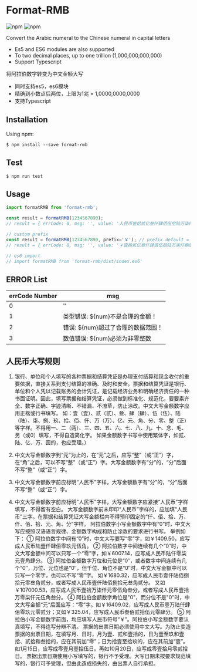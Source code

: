# Format-RMB
![npm](https://img.shields.io/npm/v/format-rmb)
![npm](https://img.shields.io/npm/dt/format-rmb)

Convert the Arabic numeral to the Chinese numeral in capital letters

- Es5 and ES6 modules are also supported
- To two decimal places, up to one trillion (1,000,000,000,000)
- Support Typescript

将阿拉伯数字转变为中文金额大写
- 同时支持es5，es6模块
- 精确到小数点后两位，上限为1兆 = 1,0000,0000,0000
- 支持Typescript

## Installation

Using npm:
```shell
$ npm install --save format-rmb
```

## Test

```shell
$ npm run test

```


## Usage
```javascript
import formatRMB from 'format-rmb';

const result = formatRMB(1234567890);
// result = { errCode: 0, msg: '', value: '人民币壹拾贰亿叁仟肆佰伍拾陆万柒仟捌佰玖拾元整' }

// custom prefix
const result = formatRMB(1234567890, prefix='￥'); // prefix default = 人民币
// result = { errCode: 0, msg: '', value: '￥壹拾贰亿叁仟肆佰伍拾陆万柒仟捌佰玖拾元整' }

// es6 import
// import formatRMB from 'format-rmb/dist/index.es6'

```

## ERROR List
|errCode Number|msg|
|---|---|
|0|''|
|1|类型错误: ${num}不是合理的金额！|
|2|错误: ${num}超过了合理的数据范围！|
|3|数值错误: ${num}必须为非零整数|

## 人民币大写规则

 1. 银行、单位和个人填写的各种票据和结算凭证是办理支付结算和现金收付的重要依据，直接关系到支付结算的准确、及时和安全。票据和结算凭证是银行、单位和个人凭以记载账务的会计凭证，是记载经济业务和明确经济责任的一种书面证明。因此，填写票据和结算凭证，必须做到标准化、规范化，要要素齐全、数字正确、字迹清晰、不错漏、不潦草，防止涂改。中文大写金额数字应用正楷或行书填写。
 如：壹（壹）、贰（贰）、叁、肆（肆）、伍（伍）、陆（陆）、柒、捌、玖、拾、佰、仟、万（万）、亿、元、角、分、零、整（正）等字样。不得用一、二（两）、三、四、五、六、七、八、九、十、念、毛、另（或0）填写，不得自造简化字。
 如果金额数字书写中使用繁体字，如贰、陆、亿、万、圆的，也应受理。）

 2. 中文大写金额数字到“元”为止的，在“元”之后，应写“整”（或“正”）字，在“角”之后，可以不写“整”（或“正”）字。大写金额数字有“分”的，“分”后面不写“整”（或“正”）字。 

 3. 中文大写金额数字前应标明“人民币”字样，大写金额数字有“分”的，“分”后面不写“整”（或“正”）字。
  
 4. 中文大写金额数字前应标明“人民币”字样，大写金额数字应紧接“人民币”字样填写，不得留有空白。
 大写金额数字前未印印“人民币”字样的，应加填“人民币”三字。在票据和结算凭证大写金额栏内不得预印固定的“仟、佰、拾、万、仟、佰、拾、元、角、分”字样。
 阿拉伯数字小写金额数字中有“0”时，中文大写应按照汉语语言规律、金额数字构成和防止涂改的要求进行书写。
 举例如下：
  ① 阿拉伯数字中间有“0”时，中文大写要写“零”字，如￥1409.50，应写成人民币陆壹仟肆佰零玖元伍角。
  ② 阿拉伯数字中间连续有几个“0″时，中文大写金额中间可以只写一个“零”字，如￥6007.14，应写成人民币陆仟零柒元壹角肆分。
  ③ 阿拉伯金额数字万位和元位是“0″，或者数字中间连续有几个“0″，万位、元位也是“0″，但千位、角位不是“0″时，中文大写金额中可以只写一个零字，也可以不写“零”字。
  如￥1680.32，应写成人民币壹仟陆佰捌拾元零叁角贰分，或者写成人民币壹仟陆佰捌拾元叁角贰分。
  又如￥107000.53，应写成人民币壹拾万柒仟元零伍角叁分，或者写成人民币壹拾万零柒仟元伍角叁分。
  ④ 阿拉伯金额数字角位是"0"，而分位不是"0"时，中文大写金额“元”后面应写：“零”字。如￥16409.02，应写成人民币壹万陆仟肆佰零玖元零贰分；又如￥325.04，应写成人民币叁佰贰拾伍元零肆分。
  ⑤ 阿拉伯小写金额数字前面，均应填写人民币符号“￥”。阿拉伯小写金额数字要认真填写，不得连写分辨不清。
  票据的出票日期必须使用中文大写。为防止变造票据的出票日期，在填写月、日时，月为壹、贰和壹拾的，日为壹至玖和壹拾、贰拾和叁拾的，应在其前加“零”；日为拾壹至拾玖的，应在其前加“壹”。如1月15日，应写成零壹月壹拾伍日。再如10月20日，应写成零壹拾月零贰拾日。
  票据出票日期使用小写填写的，银行不予受理。大写日期未按要求规范填写的，银行可予受理，但由此造成损失的，由出票人自行承担。
